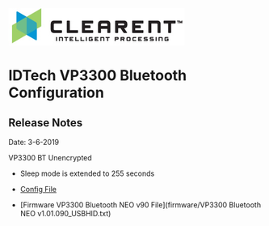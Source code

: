![Screenshot](docs/clearent_logo.jpg)

# IDTech VP3300 Bluetooth Configuration

## Release Notes

Date: 3-6-2019

VP3300 BT Unencrypted

* Sleep mode is extended to 255 seconds

* [Config File](config/good_betty_03062019.json)

* [Firmware VP3300 Bluetooth NEO v90 File](firmware/VP3300 Bluetooth NEO v1.01.090_USBHID.txt)

